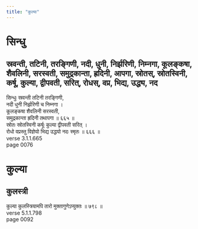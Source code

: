 ```yaml
---
title: "कुल्या"
---
```


# सिन्धु
## स्रवन्ती, तटिनी, तरङ्गिणी, नदी, धुनी, निर्झरिणी, निम्नगा, कूलङ्कषा, शैवलिनी, सरस्वती, समुद्रकान्ता, ह्रदिनी, आपगा, स्रोतस्, स्रोतस्विनी, कर्षू, कुल्या, द्वीपवती, सरित्, रोधस्, वप्र, भिद्य, उद्ध्य, नद
सिन्धुः स्रवन्ती तटिनी तरङ्गिणी,<br />नदी धुनी निर्झरिणी च निम्नगा ।<br />कूलङ्कषा शैवलिनी सरस्वती,<br />समुद्रकान्ता ह्रदिनी तथापगा ॥ ६६५ ॥<br />स्रोतः स्रोतस्विनी कर्षूः कुल्या द्वीपवती सरित् ।<br />रोधो वप्रस्तु विज्ञेयो भिद्य उद्धयो नदः स्मृतः ॥ ६६६ ॥<br />verse 3.1.1.665<br />page 0076

# कुल्या
## कुलस्त्री
कुल्या कुलस्त्रियामपि तारो मुक्तागुणेऽप्युक्तः ॥ ७९८ ॥<br />verse 5.1.1.798<br />page 0092

